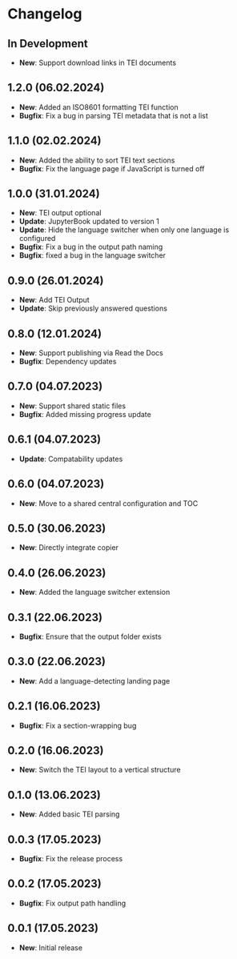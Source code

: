 # Changelog

## In Development

* **New**: Support download links in TEI documents

## 1.2.0 (06.02.2024)

* **New**: Added an ISO8601 formatting TEI function
* **Bugfix**: Fix a bug in parsing TEI metadata that is not a list

## 1.1.0 (02.02.2024)

* **New**: Added the ability to sort TEI text sections
* **Bugfix**: Fix the language page if JavaScript is turned off

## 1.0.0 (31.01.2024)

* **New**: TEI output optional
* **Update**: JupyterBook updated to version 1
* **Update**: Hide the language switcher when only one language is configured
* **Bugfix**: Fix a bug in the output path naming
* **Bugfix**: fixed a bug in the language switcher

## 0.9.0 (26.01.2024)

* **New**: Add TEI Output
* **Update**: Skip previously answered questions

## 0.8.0 (12.01.2024)

* **New**: Support publishing via Read the Docs
* **Bugfix**: Dependency updates

## 0.7.0 (04.07.2023)

* **New**: Support shared static files
* **Bugfix**: Added missing progress update

## 0.6.1 (04.07.2023)

* **Update**: Compatability updates

## 0.6.0 (04.07.2023)

* **New**: Move to a shared central configuration and TOC

## 0.5.0 (30.06.2023)

* **New**: Directly integrate copier

## 0.4.0 (26.06.2023)

* **New**: Added the language switcher extension

## 0.3.1 (22.06.2023)

* **Bugfix**: Ensure that the output folder exists

## 0.3.0 (22.06.2023)

* **New**: Add a language-detecting landing page

## 0.2.1 (16.06.2023)

* **Bugfix**: Fix a section-wrapping bug

## 0.2.0 (16.06.2023)

* **New**: Switch the TEI layout to a vertical structure

## 0.1.0 (13.06.2023)

* **New**: Added basic TEI parsing

## 0.0.3 (17.05.2023)

* **Bugfix**: Fix the release process

## 0.0.2 (17.05.2023)

* **Bugfix**: Fix output path handling

## 0.0.1 (17.05.2023)

* **New**: Initial release
